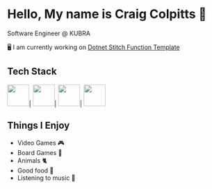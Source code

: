 # Hello, My name is Craig Colpitts 🖖

Software Engineer @ KUBRA

🖥 I am currently working on [Dotnet Stitch Function Template](https://github.com/iFactor/dotnet-stitchfunction-template)

## Tech Stack

<img src="https://banner2.cleanpng.com/20180831/iua/kisspng-c-programming-language-logo-microsoft-visual-stud-atlas-portfolio-5b89919299aab1.1956912415357423546294.jpg" width="50">|
<img src="https://upload.wikimedia.org/wikipedia/commons/thumb/7/7d/Microsoft_.NET_logo.svg/1200px-Microsoft_.NET_logo.svg.png" width="50">|
<img src="https://yt3.googleusercontent.com/hzKNwVKenMDmWohH04dzudyJyMUcSox7LM1XKkdlt72pIiRUiOoZjRwic_cvf8VmP8pjxOqgOA=s900-c-k-c0x00ffffff-no-rj" width="50">|
<img src="https://cdn-icons-png.flaticon.com/512/4492/4492311.png" width="50">

## Things I Enjoy
- Video Games 🎮
- Board Games 🎲
- Animals 🐈
- Good food 🍜
- Listening to music 🤘
